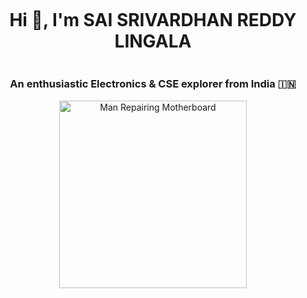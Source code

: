 <div style="display: flex; flex-direction: column; justify-content: center; align-items: center; height: 100vh; text-align: center;">
  <h1>Hi 👋, I'm SAI SRIVARDHAN REDDY LINGALA</h1>
  <h3>An enthusiastic Electronics & CSE explorer from India 🇮🇳</h3>
  <img src="https://github.com/SAI-SRIVARDHAN-REDDY-LINGALA/GIFS/blob/main/Man%20repairing%20motherboard.gif?raw=true" alt="Man Repairing Motherboard" style="width: 300px; height: auto;">
</div>


## 💫 About Me:
🎓 I'm currently pursuing Electrical and Electronics Communication Engineering at **IIT Kharagpur**.<br>
🔍 I’m passionate about **Electronics, CSE, AI, Machine Learning, and Probability Theory**.<br>
🧠 I enjoy solving problems, designing circuits, and creating impactful tech solutions.<br>
📽️ Outside of tech, I enjoy watching movies, cricket, productive videos, and tech podcasts.<br>
🚀 Always eager to learn, grow, and contribute to the tech community.

---

### 🌱 Currently Learning:
**C, Arduino, Verilog, MATLAB, Embedded Systems, VLSI, DSA, IoT, Machine Learning**

📝 Regular articles on: [Medium](https://medium.com/@saisrivardhanlingala)  
💬 Ask me about: **Electronics,CSE,AI**  
📫 Reach me at: **saisrivardhanlingala@gmail.com**  
⚡ Fun fact: **I try to stay as productive as possible!**

---

## 🌐 Connect with Me:

<p align="left">
<a href="https://x.com/lingalavardhan" target="_blank"><img src="https://img.shields.io/badge/X-black.svg?logo=X&logoColor=white" /></a>
<a href="https://linkedin.com/in/sai srivardhan reddy lingala" target="_blank"><img src="https://img.shields.io/badge/LinkedIn-%230077B5.svg?logo=linkedin&logoColor=white" /></a>
<a href="https://medium.com/@saisrivardhanlingala" target="_blank"><img src="https://img.shields.io/badge/Medium-12100E?logo=medium&logoColor=white" /></a>
<a href="mailto:saisrivardhanlingala@gmail.com" target="_blank"><img src="https://img.shields.io/badge/Email-D14836?logo=gmail&logoColor=white" /></a>
<a href="https://codeforces.com/profile/srivardhan-reddy-lingala" target="_blank"><img src="https://raw.githubusercontent.com/rahuldkjain/github-profile-readme-generator/master/src/images/icons/Social/codeforces.svg" alt="codeforces" height="30" width="40" /></a>
<a href="https://www.leetcode.com/sai sri vardhan reddy lingala" target="_blank"><img src="https://raw.githubusercontent.com/rahuldkjain/github-profile-readme-generator/master/src/images/icons/Social/leet-code.svg" alt="leetcode" height="30" width="40" /></a>
<a href="https://auth.geeksforgeeks.org/user/saisrivardh750b" target="_blank"><img src="https://raw.githubusercontent.com/rahuldkjain/github-profile-readme-generator/master/src/images/icons/Social/geeks-for-geeks.svg" alt="gfg" height="30" width="40" /></a>
</p>

---

## 💻 Tech Stack:

![C](https://img.shields.io/badge/c-%2300599C.svg?style=flat&logo=c&logoColor=white)
![C++](https://img.shields.io/badge/c++-%2300599C.svg?style=flat&logo=c%2B%2B&logoColor=white)
![HTML5](https://img.shields.io/badge/html5-%23E34F26.svg?style=flat&logo=html5&logoColor=white)
![CSS3](https://img.shields.io/badge/css3-%231572B6.svg?style=flat&logo=css3&logoColor=white)
![JavaScript](https://img.shields.io/badge/javascript-%23323330.svg?style=flat&logo=javascript&logoColor=%23F7DF1E)
![Python](https://img.shields.io/badge/python-%233776AB.svg?style=flat&logo=python&logoColor=white)
![Matlab](https://img.shields.io/badge/Matlab-orange?logo=mathworks&logoColor=white)
![Linux](https://img.shields.io/badge/Linux-FCC624?style=flat&logo=linux&logoColor=black)
![Git](https://img.shields.io/badge/Git-F05032?style=flat&logo=git&logoColor=white)
![TensorFlow](https://img.shields.io/badge/TensorFlow-%23FF6F00.svg?style=flat&logo=tensorflow&logoColor=white)
![Pytorch](https://img.shields.io/badge/PyTorch-%23EE4C2C.svg?style=flat&logo=PyTorch&logoColor=white)
![Scikit-learn](https://img.shields.io/badge/scikit--learn-%23F7931E.svg?style=flat&logo=scikit-learn&logoColor=white)
![Seaborn](https://img.shields.io/badge/seaborn-579ACA?style=flat&logo=seaborn&logoColor=white)
![Pandas](https://img.shields.io/badge/pandas-150458?style=flat&logo=pandas&logoColor=white)
![OpenCV](https://img.shields.io/badge/OpenCV-27338e?style=flat&logo=opencv&logoColor=white)
![Arduino](https://img.shields.io/badge/Arduino-00979D?style=flat&logo=Arduino&logoColor=white)

---

## 📊 GitHub Stats:

<p align="center">
  <img src="https://github-readme-stats.vercel.app/api/top-langs?username=sai-srivardhan-reddy-lingala&show_icons=true&locale=en&layout=compact&theme=transparent&bg_color=00006000" alt="Top Languages"/>
</p>

<p align="center">
  <img src="https://github-readme-streak-stats.herokuapp.com/?user=sai-srivardhan-reddy-lingala&theme=transparent&background=00006000" alt="GitHub Streak Stats"/>
</p>

---


